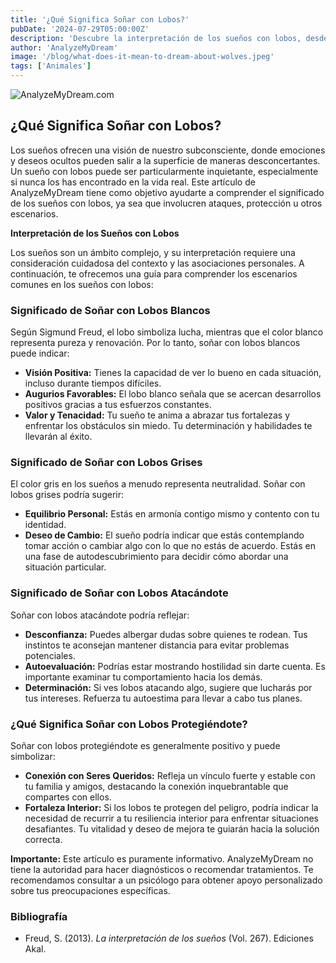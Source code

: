 ```yaml
---
title: '¿Qué Significa Soñar con Lobos?'
pubDate: '2024-07-29T05:00:00Z'
description: 'Descubre la interpretación de los sueños con lobos, desde lobos blancos hasta lobos que atacan o protegen. Aprende qué simbolizan estos sueños y cómo pueden reflejar tu estado emocional.'
author: 'AnalyzeMyDream'
image: '/blog/what-does-it-mean-to-dream-about-wolves.jpeg'
tags: ['Animales']
---
```


![AnalyzeMyDream.com](/blog/what-does-it-mean-to-dream-about-wolves.jpeg)

## ¿Qué Significa Soñar con Lobos?

Los sueños ofrecen una visión de nuestro subconsciente, donde emociones y deseos ocultos pueden salir a la superficie de maneras desconcertantes. Un sueño con lobos puede ser particularmente inquietante, especialmente si nunca los has encontrado en la vida real. Este artículo de AnalyzeMyDream tiene como objetivo ayudarte a comprender el significado de los sueños con lobos, ya sea que involucren ataques, protección u otros escenarios.

**Interpretación de los Sueños con Lobos**

Los sueños son un ámbito complejo, y su interpretación requiere una consideración cuidadosa del contexto y las asociaciones personales. A continuación, te ofrecemos una guía para comprender los escenarios comunes en los sueños con lobos:

### Significado de Soñar con Lobos Blancos

Según Sigmund Freud, el lobo simboliza lucha, mientras que el color blanco representa pureza y renovación. Por lo tanto, soñar con lobos blancos puede indicar:

- **Visión Positiva:** Tienes la capacidad de ver lo bueno en cada situación, incluso durante tiempos difíciles.
- **Augurios Favorables:** El lobo blanco señala que se acercan desarrollos positivos gracias a tus esfuerzos constantes.
- **Valor y Tenacidad:** Tu sueño te anima a abrazar tus fortalezas y enfrentar los obstáculos sin miedo. Tu determinación y habilidades te llevarán al éxito.

### Significado de Soñar con Lobos Grises

El color gris en los sueños a menudo representa neutralidad. Soñar con lobos grises podría sugerir:

- **Equilibrio Personal:** Estás en armonía contigo mismo y contento con tu identidad.
- **Deseo de Cambio:** El sueño podría indicar que estás contemplando tomar acción o cambiar algo con lo que no estás de acuerdo. Estás en una fase de autodescubrimiento para decidir cómo abordar una situación particular.

### Significado de Soñar con Lobos Atacándote

Soñar con lobos atacándote podría reflejar:

- **Desconfianza:** Puedes albergar dudas sobre quienes te rodean. Tus instintos te aconsejan mantener distancia para evitar problemas potenciales.
- **Autoevaluación:** Podrías estar mostrando hostilidad sin darte cuenta. Es importante examinar tu comportamiento hacia los demás.
- **Determinación:** Si ves lobos atacando algo, sugiere que lucharás por tus intereses. Refuerza tu autoestima para llevar a cabo tus planes.

### ¿Qué Significa Soñar con Lobos Protegiéndote?

Soñar con lobos protegiéndote es generalmente positivo y puede simbolizar:

- **Conexión con Seres Queridos:** Refleja un vínculo fuerte y estable con tu familia y amigos, destacando la conexión inquebrantable que compartes con ellos.
- **Fortaleza Interior:** Si los lobos te protegen del peligro, podría indicar la necesidad de recurrir a tu resiliencia interior para enfrentar situaciones desafiantes. Tu vitalidad y deseo de mejora te guiarán hacia la solución correcta.

**Importante:** Este artículo es puramente informativo. AnalyzeMyDream no tiene la autoridad para hacer diagnósticos o recomendar tratamientos. Te recomendamos consultar a un psicólogo para obtener apoyo personalizado sobre tus preocupaciones específicas.

### Bibliografía

- Freud, S. (2013). *La interpretación de los sueños* (Vol. 267). Ediciones Akal.
